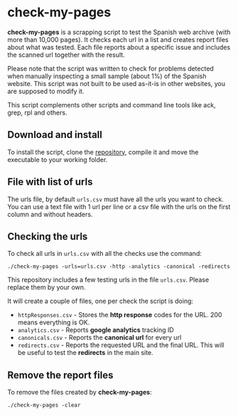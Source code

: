 # check-my-pages

**check-my-pages** is a scrapping script to test the Spanish web archive (with more than 10,000 pages). It checks each url in a list and creates report files about what was tested. Each file reports about a specific issue and includes the scanned url together with the result.

Please note that the script was written to check for problems detected when manually inspecting a small sample (about 1%) of the Spanish website. This script was not built to be used as-it-is in other websites, you are supposed to modify it.

This script complements other scripts and command line tools like ack, grep, rpl and others.

## Download and install

To install the script, clone the [repository](https://github.com/greenpeace/check-my-pages), compile it and move the executable to your working folder.

## File with list of urls

The urls file, by default `urls.csv` must have all the urls you want to check. You can use a text file with 1 url per line or a csv file with the urls on the first column and without headers.

## Checking the urls

To check all urls in `urls.csv` with all the checks use the command:

```
./check-my-pages -urls=urls.csv -http -analytics -canonical -redirects
```

This repository includes a few testing urls in the file `urls.csv`. Please replace them by your own.

It will create a couple of files, one per check the script is doing:
* `httpResponses.csv` - Stores the **http response** codes for the URL. 200 means everything is OK.
* `analytics.csv` - Reports **google analytics** tracking ID
* `canonicals.csv` - Reports the **canonical url** for every url
* `redirects.csv` - Reports the requested URL and the final URL. This will be useful to test the **redirects** in the main site.

## Remove the report files

To remove the files created by **check-my-pages**:

```
./check-my-pages -clear 
```
